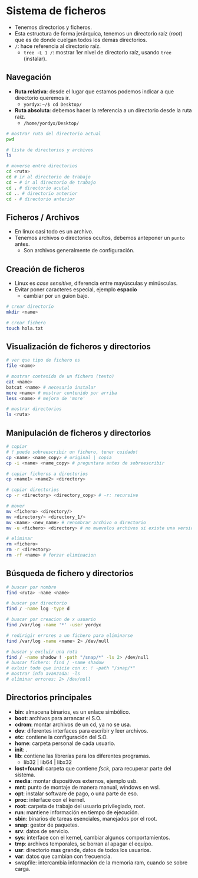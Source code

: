# Sistema de ficheros

- Tenemos directorios y ficheros.
- Esta estructura de forma jerárquica, tenemos un directorio raíz (_root_) que es de donde cuelgan todos los demás directorios.
- `/`: hace referencia al directorio raíz.
	- `tree -L 1 /`: mostrar 1er nivel de directorio raíz, usando `tree` (instalar).

## Navegación

- **Ruta relativa**: desde el lugar que estamos podemos indicar a que directorio queremos ir.
	- `yordyx:~/$ cd Desktop/`
- **Ruta absoluta**: debemos hacer la referencia a un directorio desde la ruta raíz.
	- `/home/yordyx/Desktop/`

```bash
# mostrar ruta del directorio actual
pwd

# lista de directorios y archivos
ls

# moverse entre directorios
cd <ruta> 
cd # ir al directorio de trabajo
cd ~ # ir al directorio de trabajo
cd . # directorio acutal
cd .. # directorio anterior
cd - # directorio anterior
```

## Ficheros / Archivos

- En linux casi todo es un archivo.
- Tenemos archivos o directorios ocultos, debemos anteponer un `punto` antes.
	- Son archivos generalmente de configuración.

## Creación de ficheros

- Linux es _case sensitive_, diferencia entre mayúsculas y minúsculas.
- Evitar poner caracteres especial, ejemplo **espacio**
	- cambiar por un guion bajo.

```bash
# crear directorio
mkdir <name>

# crear fichero
touch hola.txt
```

## Visualización de ficheros y directorios

```bash
# ver que tipo de fichero es
file <name>

# mostrar contenido de un fichero (texto)
cat <name>
batcat <name> # necesario instalar
more <name> # mostrar contenido por arriba
less <name> # mejora de 'more'

# mostrar directorios
ls <ruta>
```

## Manipulación de ficheros y directorios

```bash
# copiar
# ! puede sobreescribir un fichero, tener cuidado!
cp <name> <name_copy> # original | copia
cp -i <name> <name_copy> # preguntara antes de sobreescribir

# copiar ficheros a directorios
cp <name1> <name2> <directory>

# copiar directorios
cp -r <directory> <directory_copy> # -r: recursive

# mover
mv <fichero> <directory/>
mv <directory/> <directory_1/>
mv <name> <new_name> # renombrar archivo o directorio
mv -u <fichero> <directory> # no muevelos archivos si existe una version actualizada

# eliminar
rm <fichero>
rm -r <directory>
rm -rf <name> # forzar eliminacion
```

## Búsqueda de fichero y directorios

```bash
# buscar por nombre
find <ruta> -name <name>

# buscar por directorio
find / -name log -type d

# buscar por creacion de x usuario
find /var/log -name '*' -user yordyx

# redirigir errores a un fichero para eliminarse
find /var/log -name <name> 2> /dev/null

# buscar y excluir una ruta
find / -name shadow ! -path "/snap/*" -ls 2> /dev/null
# buscar fichero: find / -name shadow
# exluir todo que inicie con x: ! -path "/snap/*"
# mostrar info avanzada: -ls
# eliminar errores: 2> /dev/null
```

## Directorios principales

- **bin**: almacena binarios, es un enlace simbólico.
- **boot**: archivos para arrancar el S.O.
- **cdrom**: montar archivos de un cd, ya no se usa.
- **dev**: diferentes interfaces para escribir y leer archivos.
- **etc**: contiene la configuración del S.O.
- **home**: carpeta personal de cada usuario.
- **init**: .
- **lib**: contiene las librerías para los diferentes programas.
	- lib32 | lib64 | libx32
- **lost+found**: carpeta que contiene _fsck_, para recuperar parte del sistema.
- **media**: montar dispositivos externos, ejemplo usb.
- **mnt**: punto de montaje de manera manual, windows en wsl.
- **opt**: instalar software de pago, o una parte de eso.
- **proc**: interface con el kernel.
- **root**: carpeta de trabajo del usuario privilegiado, root.
- **run**: mantiene información en tiempo de ejecución.
- **sbin**: binarios de tareas esenciales, manejados por el root.
- **snap**: gestor de paquetes.
- **srv**: datos de servicio.
- **sys**: interface con el kernel, cambiar algunos comportamientos.
- **tmp**: archivos temporales, se borran al apagar el equipo.
- **usr**: directorio mas grande, datos de todos los usuarios.
- **var**: datos que cambian con frecuencia.
- swapfile: intercambia información de la memoria ram, cuando se sobre carga.
